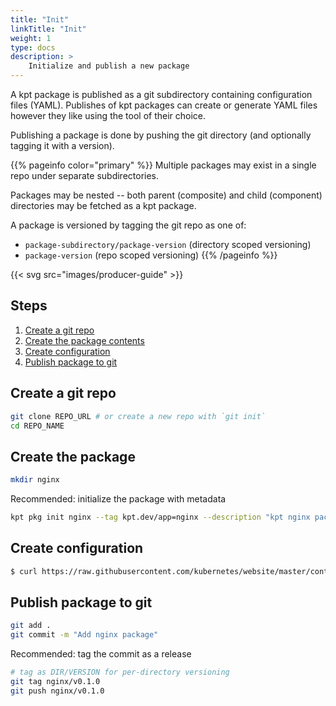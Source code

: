 ```yaml
---
title: "Init"
linkTitle: "Init"
weight: 1
type: docs
description: >
    Initialize and publish a new package
---
```


A kpt package is published as a git subdirectory containing configuration
files (YAML). Publishes of kpt packages can create or generate YAML files
however they like using the tool of their choice.

Publishing a package is done by pushing the git directory
(and optionally tagging it with a version).

{{% pageinfo color="primary" %}}
Multiple packages may exist in a single repo under separate subdirectories.

Packages may be nested -- both parent (composite) and child
(component) directories may be fetched as a kpt package.

A package is versioned by tagging the git repo as one of:

- `package-subdirectory/package-version` (directory scoped versioning)
-  `package-version` (repo scoped versioning)
{{% /pageinfo %}}

{{< svg src="images/producer-guide" >}}

## Steps

1. [Create a git repo](#create-a-git-repo)
2. [Create the package contents](#create-the-package)
2. [Create configuration](#create-configuration)
3. [Publish package to git](#publish-package-to-git)


## Create a git repo

```sh
git clone REPO_URL # or create a new repo with `git init`
cd REPO_NAME
```

## Create the package

```sh
mkdir nginx
```

Recommended: initialize the package with metadata

```sh
kpt pkg init nginx --tag kpt.dev/app=nginx --description "kpt nginx package"
```

## Create configuration

```sh
$ curl https://raw.githubusercontent.com/kubernetes/website/master/content/en/examples/controllers/nginx-deployment.yaml --output nginx/nginx-deployment.yaml
```

## Publish package to git

```sh
git add .
git commit -m "Add nginx package"
```

Recommended: tag the commit as a release

```sh
# tag as DIR/VERSION for per-directory versioning
git tag nginx/v0.1.0
git push nginx/v0.1.0
```
